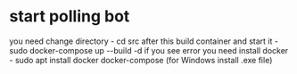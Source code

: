# start polling bot
you need change directory - cd src
after this build container and start it - sudo docker-compose up --build -d
if you see error you need install docker - sudo apt install docker docker-compose (for Windows install .exe file)